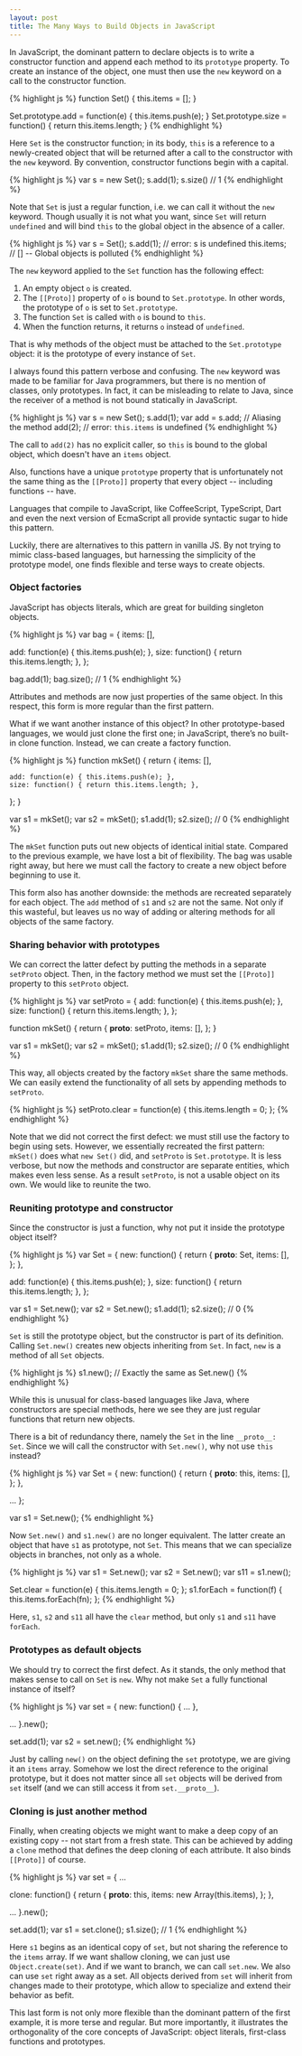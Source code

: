 ```yaml
---
layout: post
title: The Many Ways to Build Objects in JavaScript
---
```


In JavaScript, the dominant pattern to declare objects is to write a
constructor function and append each method to its `prototype`
property.  To create an instance of the object, one must then use the
`new` keyword on a call to the constructor function.

{% highlight js %}
function Set() {
  this.items = [];
}

Set.prototype.add = function(e) { this.items.push(e); }
Set.prototype.size = function() { return this.items.length; }
{% endhighlight %}

Here `Set` is the constructor function; in its body, `this` is a
reference to a newly-created object that will be returned after a call
to the constructor with the `new` keyword.  By convention, constructor
functions begin with a capital.

{% highlight js %}
var s = new Set();
s.add(1);
s.size() // 1
{% endhighlight %}

Note that `Set` is just a regular function, i.e. we can call it
without the `new` keyword.  Though usually it is not what you want,
since `Set` will return `undefined` and will bind `this` to the global
object in the absence of a caller.

{% highlight js %}
var s = Set();
s.add(1); // error: s is undefined
this.items; // [] -- Global objects is polluted
{% endhighlight %}

The `new` keyword applied to the `Set` function has the following
effect:

1. An empty object `o` is created.
2. The `[[Proto]]` property of `o` is bound to `Set.prototype`.  In
   other words, the prototype of `o` is set to `Set.prototype`.
3. The function `Set` is called with `o` is bound to `this`.
4. When the function returns, it returns `o` instead of `undefined`.

That is why methods of the object must be attached to the
`Set.prototype` object: it is the prototype of every instance of
`Set`.

I always found this pattern verbose and confusing.  The `new` keyword
was made to be familiar for Java programmers, but there is no mention
of classes, only prototypes.  In fact, it can be misleading to relate
to Java, since the receiver of a method is not bound statically in
JavaScript.

{% highlight js %}
var s = new Set();
s.add(1);
var add = s.add;    // Aliasing the method
add(2);             // error: `this.items` is undefined
{% endhighlight %}

The call to `add(2)` has no explicit caller, so `this` is bound to the
global object, which doesn't have an `items` object.

Also, functions have a unique `prototype` property that is
unfortunately not the same thing as the `[[Proto]]` property that
every object -- including functions -- have.

Languages that compile to JavaScript, like CoffeeScript, TypeScript,
Dart and even the next version of EcmaScript all provide syntactic
sugar to hide this pattern.

Luckily, there are alternatives to this pattern in vanilla JS.  By not
trying to mimic class-based languages, but harnessing the simplicity
of the prototype model, one finds flexible and terse ways to create
objects.

### Object factories

JavaScript has objects literals, which are great for building
singleton objects.

{% highlight js %}
var bag = {
  items: [],

  add: function(e) { this.items.push(e); },
  size: function() { return this.items.length; },
};

bag.add(1);
bag.size(); // 1
{% endhighlight %}

Attributes and methods are now just properties of the same object.
In this respect, this form is more regular than the first pattern.

What if we want another instance of this object?  In other
prototype-based languages, we would just clone the first one; in
JavaScript, there’s no built-in clone function.  Instead, we can
create a factory function.

{% highlight js %}
function mkSet() {
  return {
    items: [],

    add: function(e) { this.items.push(e); },
    size: function() { return this.items.length; },
  };
}

var s1 = mkSet();
var s2 = mkSet();
s1.add(1);
s2.size(); // 0
{% endhighlight %}

The `mkSet` function puts out new objects of identical initial state.
Compared to the previous example, we have lost a bit of flexibility.
The bag was usable right away, but here we must call the factory to
create a new object before beginning to use it.

This form also has another downside: the methods are recreated
separately for each object.  The `add` method of `s1` and `s2` are not
the same.  Not only if this wasteful, but leaves us no way of adding
or altering methods for all objects of the same factory.

### Sharing behavior with prototypes

We can correct the latter defect by putting the methods in a separate
`setProto` object.  Then, in the factory method we must set the
`[[Proto]]` property to this `setProto` object.

{% highlight js %}
var setProto = {
  add: function(e) { this.items.push(e); },
  size: function() { return this.items.length; },
};

function mkSet() {
  return {
    __proto__: setProto,
    items: [],
  };
}

var s1 = mkSet();
var s2 = mkSet();
s1.add(1);
s2.size(); // 0
{% endhighlight %}

This way, all objects created by the factory `mkSet` share the same
methods.  We can easily extend the functionality of all sets by
appending methods to `setProto`.

{% highlight js %}
setProto.clear = function(e) { this.items.length = 0; };
{% endhighlight %}

Note that we did not correct the first defect: we must still use the
factory to begin using sets.  However, we essentially recreated the
first pattern: `mkSet()` does what `new Set()` did, and `setProto` is
`Set.prototype`.  It is less verbose, but now the methods and
constructor are separate entities, which makes even less sense.  As a
result `setProto`, is not a usable object on its own.  We would like
to reunite the two.

### Reuniting prototype and constructor

Since the constructor is just a function, why not put it inside the
prototype object itself?

{% highlight js %}
var Set = {
  new: function() {
    return {
      __proto__: Set,
      items: [],
    };
  },

  add: function(e) { this.items.push(e); },
  size: function() { return this.items.length; },
};

var s1 = Set.new();
var s2 = Set.new();
s1.add(1);
s2.size(); // 0
{% endhighlight %}

`Set` is still the prototype object, but the constructor is part of
its definition.  Calling `Set.new()` creates new objects inheriting
from `Set`.  In fact, `new` is a method of all `Set` objects.

{% highlight js %}
s1.new(); // Exactly the same as Set.new()
{% endhighlight %}

While this is unusual for class-based languages like Java, where
constructors are special methods, here we see they are just regular
functions that return new objects.

There is a bit of redundancy there, namely the `Set` in the line
`__proto__: Set`.  Since we will call the constructor with
`Set.new()`, why not use `this` instead?

{% highlight js %}
var Set = {
  new: function() {
    return {
      __proto__: this,
      items: [],
    };
  },

  ...
};

var s1 = Set.new();
{% endhighlight %}

Now `Set.new()` and `s1.new()` are no longer equivalent.  The latter
create an object that have `s1` as prototype, not `Set`.  This means
that we can specialize objects in branches, not only as a whole.

{% highlight js %}
var s1 = Set.new();
var s2 = Set.new();
var s11 = s1.new();

Set.clear = function(e) { this.items.length = 0; };
s1.forEach = function(f) { this.items.forEach(fn); };
{% endhighlight %}

Here, `s1`, `s2` and `s11` all have the `clear` method, but only `s1`
and `s11` have `forEach`.

### Prototypes as default objects

We should try to correct the first defect.  As it stands, the only
method that makes sense to call on `Set` is `new`.  Why not make `Set`
a fully functional instance of itself?

{% highlight js %}
var set = {
  new: function() {
    ...
  },

  ...
}.new();

set.add(1);
var s2 = set.new();
{% endhighlight %}

Just by calling `new()` on the object defining the `set` prototype, we
are giving it an `items` array.  Somehow we lost the direct reference
to the original prototype, but it does not matter since all `set`
objects will be derived from `set` itself (and we can still access it
from `set.__proto__`).

### Cloning is just another method

Finally, when creating objects we might want to make a deep copy of
an existing copy -- not start from a fresh state.  This can be
achieved by adding a `clone` method that defines the deep cloning of
each attribute.  It also binds `[[Proto]]` of course.

{% highlight js %}
var set = {
  ...

  clone: function() {
    return {
      __proto__: this,
      items: new Array(this.items),
    };
  },

  ...
}.new();

set.add(1);
var s1 = set.clone();
s1.size(); // 1
{% endhighlight %}

Here `s1` begins as an identical copy of `set`, but not sharing the
reference to the `items` array.  If we want shallow cloning, we can
just use `Object.create(set)`.  And if we want to branch, we can call
`set.new`.  We also can use `set` right away as a set.  All objects
derived from `set` will inherit from changes made to their prototype,
which allow to specialize and extend their behavior as befit.

This last form is not only more flexible than the dominant pattern of
the first example, it is more terse and regular.  But more
importantly, it illustrates the orthogonality of the core concepts of
JavaScript: object literals, first-class functions and prototypes.

